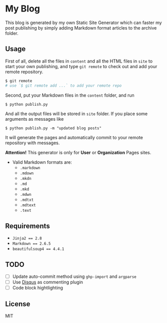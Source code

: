 My Blog
=======

This blog is generated by my own Static Site Generator which can
faster my post publishing by simply adding Markdown format articles
to the archive folder.

Usage
-----

First of all, delete all the files in `content` and all the HTML files
in `site` to start your own publishing, and type `git remote` to check
out and add your remote repository.

```bash
$ git remote
# use `$ git remote add ...` to add your remote repo
```

Second, put your Markdown files in the `content` folder, and run

```bash
$ python publish.py
```

And all the output files will be stored in `site` folder. If you place
some arguments as messages like

```
$ python publish.py -m "updated blog posts"
```

It will generate the pages and automatically commit to your remote
repository with messages.

**Attention!** This generator is only for **User** or **Organization**
Pages sites.

- Valid Markdown formats are:
    + `.markdown`
    + `.mdown`
    + `.mkdn`
    + `.md`
    + `.mkd`
    + `.mdwn`
    + `.mdtxt`
    + `.mdtext`
    + `.text`

Requirements
------------

- `Jinja2 == 2.8`
- `Markdown == 2.6.5`
- `beautifulsoup4 == 4.4.1`

TODO
----

* [ ] Update auto-commit method using `ghp-import` and `argparse`
* [ ] Use [Disqus](https://disqus.com/) as commenting plugin
* [ ] Code block hightlighting

License
-------

MIT
